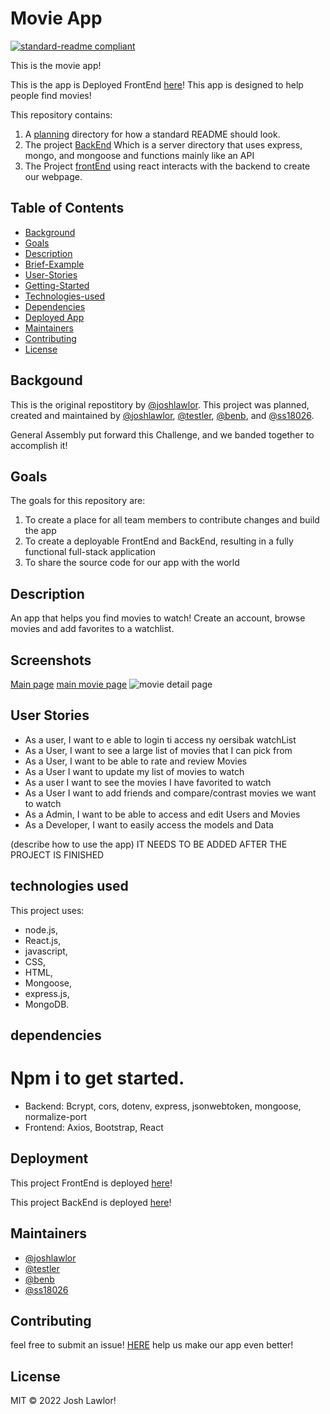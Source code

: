 # Movie App

[![standard-readme compliant](https://img.shields.io/badge/standard--readme-OK-green.svg?style=flat-square)](https://github.com/joshlawlor/Project-3)


This is the movie app!

This is the app is Deployed FrontEnd [here](Link)!  This app is designed to help people find movies!

This repository contains:

1.  A [planning](https://github.com/joshlawlor/Project-3/tree/main/planning) directory for how a standard README should look.
2.  The project [BackEnd](https://github.com/joshlawlor/Project-3/tree/main/backend) Which is a server directory that uses express, mongo, and mongoose and functions mainly like an API
3.  The Project [frontEnd](https://github.com/joshlawlor/Project-3/tree/main/movie-app) using react interacts with the backend to create our webpage.

## Table of Contents

- [Background](#background)
- [Goals](#goals)
- [Description](#Description)
- [Brief-Example](#Brief-Example)
- [User-Stories](#User-Stories)
- [Getting-Started](#Getting-Started)
- [Technologies-used](#technologies-used)
- [Dependencies](#dependencies)
- [Deployed App](#Deployment)
- [Maintainers](#maintainers)
- [Contributing](#contributing)
- [License](#license)

## Backgound

This is the original repostitory by [@joshlawlor](https://github.com/joshlawlor).  This project was planned, created and maintained by [@joshlawlor](https://github.com/joshlawlor), [@testler](https://github.com/testler), [@benb](https://github.com/benb), and [@ss18026](https://github.com/ss18026).

General Assembly put forward this Challenge, and we banded together to accomplish it!

## Goals

The goals for this repository are:

1.  To create a place for all team members to contribute changes and build the app
2.  To create a deployable FrontEnd and BackEnd, resulting in a fully functional full-stack application
3.  To share the source code for our app with the world

## Description

An app that helps you find movies to watch! Create an account, browse movies and add favorites to a watchlist.  

## Screenshots 
[Main page](https://user-images.githubusercontent.com/90112549/183229770-a2a9c8d9-2f46-4c5c-8a72-5532975eda8e.PNG)
[main movie page](https://user-images.githubusercontent.com/90112549/183229803-b54778f7-645b-4b42-a5ba-b7fc887b82f4.PNG)
![movie detail page](https://user-images.githubusercontent.com/90112549/183229816-0178d400-01f9-47cc-9fb6-d975c2c4da8d.PNG)

## User Stories
- As a user, I want to e able to login ti access ny oersibak watchList 
- As a User, I want to see a large list of movies that I can pick from
- As a User, I want to be able to rate and review Movies
- As a User I want to update my list of movies to watch
- As a user I want to see the movies I have favorited to watch
- As a User I want to add friends and compare/contrast movies we want to watch
- As a Admin, I want to be able to access and edit Users and Movies
- As a Developer, I want to easily access the models and Data

(describe how to use the app)
IT NEEDS TO BE ADDED AFTER THE PROJECT IS FINISHED

## technologies used

This project uses: 
- node.js, 
- React.js,
- javascript,
- CSS, 
- HTML, 
- Mongoose,
- express.js,
- MongoDB.

## dependencies
# Npm i to get started. 
- Backend: Bcrypt, cors, dotenv, express, jsonwebtoken, mongoose, normalize-port 
- Frontend: Axios, Bootstrap, React 


## Deployment

This project FrontEnd is deployed [here](link)!

This project BackEnd is deployed [here](link)!

## Maintainers

- [@joshlawlor](https://github.com/joshlawlor)
- [@testler](https://github.com/testler)
- [@benb](https://github.com/benb)
- [@ss18026](https://github.com/ss18026)

## Contributing

feel free to submit an issue!  [HERE](https://github.com/joshlawlor/Project-3/issues)
help us make our app even better!

## License

MIT © 2022 Josh Lawlor!
